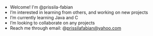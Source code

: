 - Welcome! I'm @prissila-fabian 
- I’m interested in learning from others, and working on new projects
- I’m currently learning Java and C
- I’m looking to collaborate on any projects
- Reach me through email: @prissilafabian@yahoo.com

<!---
prissila-fabian/prissila-fabian is a ✨ special ✨ repository because its `README.md` (this file) appears on your GitHub profile.
You can click the Preview link to take a look at your changes.
--->
